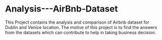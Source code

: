 # Analysis---AirBnb-Dataset
This Project contains the analysis and comparison of Airbnb dataset for Dublin and Venice location. The motive of this project is to find the answers from the datasets which can contribute to help in taking business decision.
